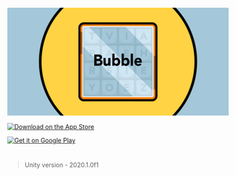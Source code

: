 ![](https://github.com/dhruvnps/Bubble/blob/master/Assets/feature.png)

<p float="left">
<a href="https://apps.apple.com/us/app/bubble-word-game/id1564999818?itsct=apps_box_badge&amp;itscg=30200"><img src="https://tools.applemediaservices.com/api/badges/download-on-the-app-store/black/en-us?size=250x83&amp;releaseDate=1620000000&h=0f6b8aa92000e9304c3218508a27a3fc" alt="Download on the App Store" height="60px"></a>

<a href='https://play.google.com/store/apps/details?id=com.DNPStudios.Boggle&pcampaignid=pcampaignidMKT-Other-global-all-co-prtnr-py-PartBadge-Mar2515-1'><img alt='Get it on Google Play' src='https://upload.wikimedia.org/wikipedia/commons/7/78/Google_Play_Store_badge_EN.svg' height="60px"/></a>
</p>
  
#

> Unity version - 2020.1.0f1
